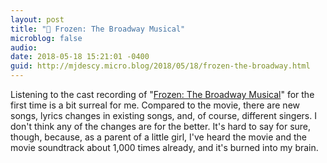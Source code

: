 ```yaml
---
layout: post
title: "🎵 Frozen: The Broadway Musical"
microblog: false
audio: 
date: 2018-05-18 15:21:01 -0400
guid: http://mjdescy.micro.blog/2018/05/18/frozen-the-broadway.html
---
```


Listening to the cast recording of "[Frozen: The Broadway Musical](https://itunes.apple.com/us/album/frozen-broadway-musical-original-broadway-cast-recording/1378411252)" for the first time is a bit surreal for me.  Compared to the movie, there are new songs, lyrics changes in existing songs, and, of course, different singers. I don't think any of the changes are for the better. It's hard to say for sure, though, because, as a parent of a little girl, I've heard the movie and the movie soundtrack about 1,000 times already, and it's burned into my brain.

